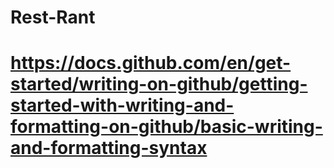 # Rest-Rant


# https://docs.github.com/en/get-started/writing-on-github/getting-started-with-writing-and-formatting-on-github/basic-writing-and-formatting-syntax